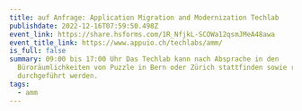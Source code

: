 ```yaml
---
title: auf Anfrage: Application Migration and Modernization Techlab
publishdate: 2022-12-16T07:59:50.498Z
event_link: https://share.hsforms.com/1R_NfjkL-SCOWa12qsmJMeA48awa
event_title_link: https://www.appuio.ch/techlabs/amm/
is_full: false
summary: 09:00 bis 17:00 Uhr Das Techlab kann nach Absprache in den
  Büroräumlichkeiten von Puzzle in Bern oder Zürich stattfinden sowie remote
  durchgeführt werden.
tags:
  - amm
---
```

